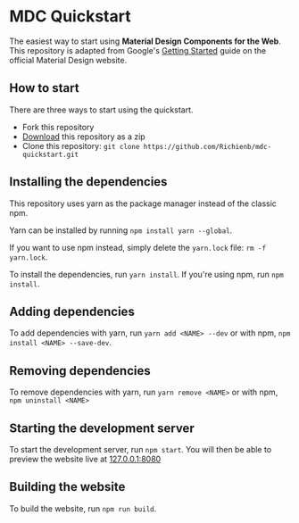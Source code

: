 # MDC Quickstart

The easiest way to start using **Material Design Components for the Web**. This repository is adapted from Google's [Getting Started](https://material.io/develop/web/docs/getting-started/) guide on the official Material Design website.

## How to start

There are three ways to start using the quickstart.

- Fork this repository
- [Download](https://github.com/Richienb/mdc-quickstart/archive/master.zip) this repository as a zip
- Clone this repository:
`git clone https://github.com/Richienb/mdc-quickstart.git`

## Installing the dependencies

This repository uses yarn as the package manager instead of the classic npm.

Yarn can be installed by running `npm install yarn --global`.

If you want to use npm instead, simply delete the `yarn.lock` file: `rm -f yarn.lock`.

To install the dependencies, run `yarn install`. If you're using npm, run `npm install`.

## Adding dependencies

To add dependencies with yarn, run `yarn add <NAME> --dev` or with npm, `npm install <NAME> --save-dev`.

## Removing dependencies

To remove dependencies with yarn, run `yarn remove <NAME>` or with npm, `npm uninstall <NAME>`

## Starting the development server

To start the development server, run `npm start`. You will then be able to preview the website live at [127.0.0.1:8080](http://127.0.0.1:8080)

## Building the website

To build the website, run `npm run build`.
